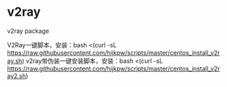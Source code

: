 # v2ray
v2ray package


V2Ray一键脚本，安装：bash <(curl -sL https://raw.githubusercontent.com/hijkpw/scripts/master/centos_install_v2ray.sh)
v2ray带伪装一键安装脚本，安装：bash <(curl -sL https://raw.githubusercontent.com/hijkpw/scripts/master/centos_install_v2ray2.sh)
